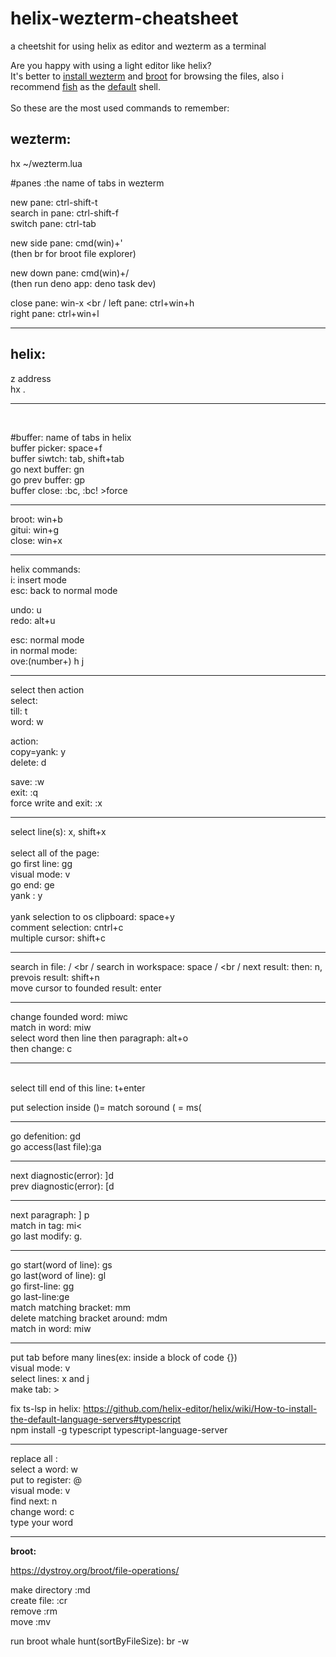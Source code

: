 # helix-wezterm-cheatsheet
a cheetshit for using helix as editor and wezterm as a terminal 

Are you happy with using a light editor like helix? <br />
It's better to [install wezterm](https://wezfurlong.org/wezterm/installation.html) 
and [broot](https://dystroy.org/broot/install/) for browsing the files, 
also i recommend [fish](https://fishshell.com/) as the [default](https://askubuntu.com/a/26440/1005625) shell. <br />
<br />
So these are the most used commands to remember:<br />
<h2>wezterm:</h2>

hx ~/wezterm.lua <br />

#panes :the name of tabs in wezterm <br />

new pane: ctrl-shift-t <br />
search in pane: ctrl-shift-f <br />
switch pane: ctrl-tab <br />

new side pane: cmd(win)+' <br />
(then br for broot file explorer) <br />

new down pane: cmd(win)+/ <br />
(then run deno app: deno task dev) <br />

close pane: win-x <br /
left pane: ctrl+win+h <br />
right pane: ctrl+win+l <br />

-------------

<h2>helix:</h2>

z address<br />
hx . <br />

-------------
<br />

#buffer: name of tabs in helix <br />
buffer picker: space+f <br />
buffer siwtch: tab, shift+tab <br />
go next buffer: gn <br />
go prev buffer: gp <br />
buffer close: :bc, :bc! >force <br />

-------------- 
broot: win+b <br />
gitui: win+g <br />
close: win+x <br />

--------------
helix commands: <br />
i: insert mode <br />
esc: back to normal mode <br />

undo: u <br />
redo: alt+u <br />

esc: normal mode  <br />
 in normal mode: <br />
ove:(number+) h j <br />

------------------
select then action <br />
 select: <br />
  till: t <br />
  word: w  <br />

 action: <br />
   copy=yank: y <br />
   delete: d <br />

save: :w <br />
exit: :q <br />
force write and exit: :x <br />

-------------
select line(s): x, shift+x <br />
<br />
select all of the page:<br />
go first line: gg <br />
visual mode: v <br />
go end: ge <br />
yank : y <br />
<br />
yank selection to os clipboard: space+y <br />
comment selection: cntrl+c <br />
multiple cursor:   shift+c <br />


-------------

search in file: /  <br /
search in workspace: space /  <br /
next result: then: n, <br />
prevois result: shift+n <br />
move cursor to founded result: enter <br />

-------------

change founded word: miwc <br />
match in word: miw <br />
select word then line then paragraph: alt+o <br />
then change: c <br />

--------------
<br />
select till end of this line: t+enter <br />

put selection inside ()= match soround ( = ms(  <br />

--------

go defenition: gd <br />
go access(last file):ga <br />

--------
next diagnostic(error): ]d <br />
prev diagnostic(error): [d <br />

-----

next paragraph: ] p <br />
match in tag: mi<   <br />
go last modify: g. <br />

-------------

go start(word of line): gs <br />
go last(word of line): gl <br />
go first-line: gg <br />
go last-line:ge <br />
match matching bracket: mm <br />
delete matching bracket around: mdm <br />
match in word: miw <br />

-------------

put tab before many lines(ex: inside a block of code {}) <br />
visual mode: v <br />
select lines: x and j <br />
make tab: >  <br />


fix ts-lsp in helix:
https://github.com/helix-editor/helix/wiki/How-to-install-the-default-language-servers#typescript <br />
npm install -g typescript typescript-language-server

-------------
replace all : <br />
select a word: w <br />
put to register: @ <br />
visual mode: v <br />
find next: n <br />
change word: c <br />
type your word

-------------
**broot:**

https://dystroy.org/broot/file-operations/

make directory  :md <name> <br />
create file: :cr <filename> <br />
remove :rm <br />
move :mv <br />

run broot whale hunt(sortByFileSize): br -w <br /> 



